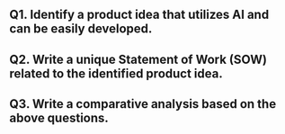 ## Q1. Identify a product idea that utilizes AI and can be easily developed.
## Q2. Write a unique Statement of Work (SOW) related to the identified product idea.
## Q3. Write a comparative analysis based on the above questions.